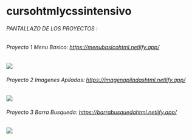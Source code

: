 # cursohtmlycssintensivo

###### PANTALLAZO DE LOS PROYECTOS :


###### Proyecto 1 Menu Basico: https://menubasicohtml.netlify.app/
![](https://i.ibb.co/0Yjd7CM/Captura.png)


###### Proyecto 2 Imagenes Apiladas: https://imagenapiladashtml.netlify.app/
![](https://i.ibb.co/4WK5n14/imagenesapiladas.png)


###### Proyecto 3 Barra Busqueda: https://barrabusquedahtml.netlify.app/
![](https://i.ibb.co/JvPqpKM/barrabusqueda.png)

